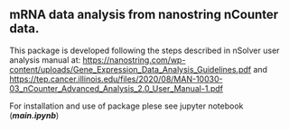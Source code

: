 ## mRNA data analysis from nanostring nCounter data.
This package is developed following the steps described in nSolver user analysis manual at:
https://nanostring.com/wp-content/uploads/Gene_Expression_Data_Analysis_Guidelines.pdf  and 
https://tep.cancer.illinois.edu/files/2020/08/MAN-10030-03_nCounter_Advanced_Analysis_2.0_User_Manual-1.pdf


For installation and use of package plese see jupyter notebook (*****main.ipynb*****)
